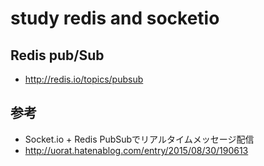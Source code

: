 # study redis and socketio

## Redis pub/Sub

- http://redis.io/topics/pubsub

## 参考

- Socket.io + Redis PubSubでリアルタイムメッセージ配信
 - http://uorat.hatenablog.com/entry/2015/08/30/190613
